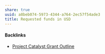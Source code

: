 ```yaml
---
share: true
uuid: a8beb074-5973-4344-a764-2ec57f54ade3
title: Requested funds in USD
---
```

#### Backlinks

* [Project Catalyst Grant Outline](/6be63567-f82a-4cd3-86be-ff43bc0453ec)
